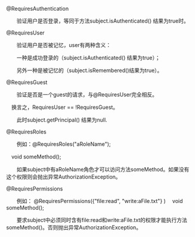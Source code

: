 @RequiresAuthentication

　　验证用户是否登录，等同于方法subject.isAuthenticated() 结果为true时。

@RequiresUser

　　验证用户是否被记忆，user有两种含义：

　　一种是成功登录的（subject.isAuthenticated() 结果为true）；

　　另外一种是被记忆的（subject.isRemembered()结果为true）。

@RequiresGuest

　　验证是否是一个guest的请求，与@RequiresUser完全相反。

 　换言之，RequiresUser == !RequiresGuest。

　　此时subject.getPrincipal() 结果为null.

@RequiresRoles

　　例如：@RequiresRoles("aRoleName");

 　void someMethod();

　　如果subject中有aRoleName角色才可以访问方法someMethod。如果没有这个权限则会抛出异常AuthorizationException。

@RequiresPermissions

　　例如： @RequiresPermissions({"file:read", "write:aFile.txt"} )
 　void someMethod();

　　要求subject中必须同时含有file:read和write:aFile.txt的权限才能执行方法someMethod()。否则抛出异常AuthorizationException。